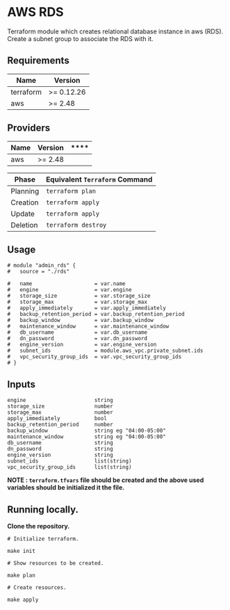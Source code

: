 # AWS RDS

Terraform module which creates relational database instance in aws (RDS).
Create a subnet group to associate the RDS with it.

## Requirements

| Name      | Version    |
| --------- | ---------- |
| terraform | >= 0.12.26 |
| aws       | >= 2.48    |

## Providers

| Name | Version | \*\*\*\* |
| ---- | ------- | -------- |
| aws  | >= 2.48 |

| Phase    | Equivalent `Terraform` Command |
| -------- | ------------------------------ |
| Planning | `terraform plan`               |
| Creation | `terraform apply`              |
| Update   | `terraform apply`              |
| Deletion | `terraform destroy`            |

## Usage

```
# module "admin_rds" {
#   source = "./rds"

#   name                    = var.name
#   engine                  = var.engine
#   storage_size            = var.storage_size
#   storage_max             = var.storage_max
#   apply_immediately       = var.apply_immediately
#   backup_retention_period = var.backup_retention_period
#   backup_window           = var.backup_window
#   maintenance_window      = var.maintenance_window
#   db_username             = var.db_username
#   dn_password             = var.dn_password
#   engine_version          = var.engine_version
#   subnet_ids              = module.aws_vpc.private_subnet.ids
#   vpc_security_group_ids  = var.vpc_security_group_ids
# }
```

## Inputs

```
engine                      string
storage_size                number
storage_max                 number
apply_immediately           bool
backup_retention_period     number
backup_window               string eg "04:00-05:00"
maintenance_window          string eg "04:00-05:00"
db_username                 string
dn_password                 string
engine_version              string
subnet_ids                  list(string)
vpc_security_group_ids      list(string)
```

**NOTE : `terraform.tfvars` file should be created and the above used variables should be initialized it the file.**

## Running locally.

**Clone the repository.**

```
# Initialize terraform.

make init

# Show resources to be created.

make plan

# Create resources.

make apply

```
